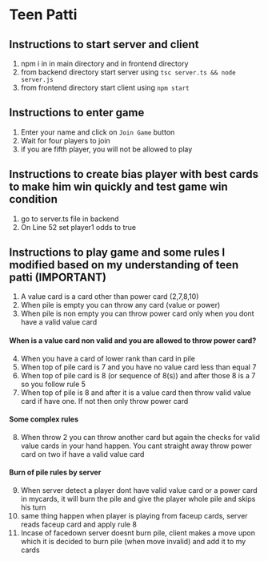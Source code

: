 # Teen Patti

## Instructions to start server and client

1. npm i in in main directory and in frontend directory
2. from backend directory start server using `tsc server.ts && node server.js`
3. from frontend directory start client using `npm start`

## Instructions to enter game

1. Enter your name and click on `Join Game` button
2. Wait for four players to join
3. if you are fifth player, you will not be allowed to play

## Instructions to create bias player with best cards to make him win quickly and test game win condition

1. go to server.ts file in backend
2. On Line 52 set player1 odds to true

## Instructions to play game and some rules I modified based on my understanding of teen patti (IMPORTANT)

1. A value card is a card other than power card (2,7,8,10)
2. When pile is empty you can throw any card (value or power)
3. When pile is non empty you can throw power card only when you dont have a valid value card

#### When is a value card non valid and you are allowed to throw power card?

4. When you have a card of lower rank than card in pile
5. When top of pile card is 7 and you have no value card less than equal 7
6. When top of pile card is 8 (or sequence of 8(s)) and after those 8 is a 7 so you follow rule 5
7. When top of pile is 8 and after it is a value card then throw valid value card if have one. If not then only throw power card

#### Some complex rules

8. When throw 2 you can throw another card but again the checks for valid value cards in your hand happen. You cant straight away throw power card on two if have a valid value card

#### Burn of pile rules by server

9. When server detect a player dont have valid value card or a power card in mycards, it will burn the pile and give the player whole pile and skips his turn
10. same thing happen when player is playing from faceup cards, server reads faceup card and apply rule 8
11. Incase of facedown server doesnt burn pile, client makes a move upon which it is decided to burn pile (when move invalid) and add it to my cards

